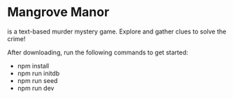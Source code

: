 # Mangrove Manor

is a text-based murder mystery game. Explore and gather clues to solve the crime!

After downloading, run the following commands to get started:

- npm install
- npm run initdb
- npm run seed
- npm run dev
